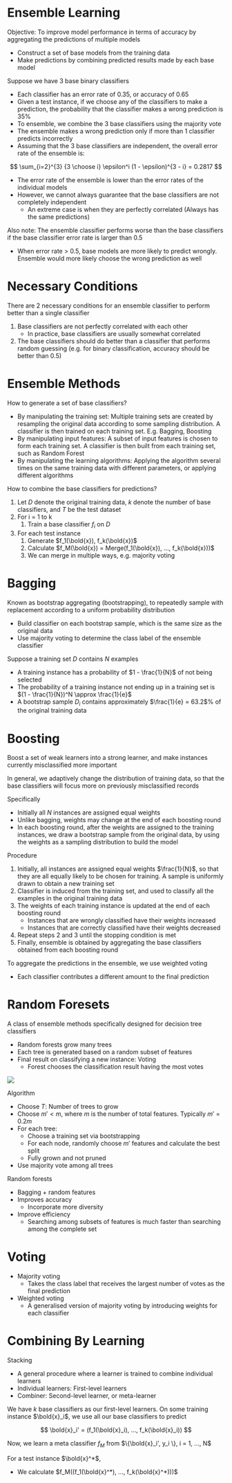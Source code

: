 # Ensemble Learning

Objective: To improve model performance in terms of accuracy by aggregating the predictions of multiple models

-   Construct a set of base models from the training data
-   Make predictions by combining predicted results made by each base model

Suppose we have 3 base binary classifiers

-   Each classifier has an error rate of 0.35, or accuracy of 0.65
-   Given a test instance, if we choose any of the classifiers to make a prediction, the probability that the classifier makes a wrong prediction is 35%
-   To ensemble, we combine the 3 base classifiers using the majority vote
-   The ensemble makes a wrong prediction only if more than 1 classifier predicts incorrectly
-   Assuming that the 3 base classifiers are independent, the overall error rate of the ensemble is:

$$
\sum_{i=2}^{3} {3 \choose i} \epsilon^i (1 - \epsilon)^{3 - i} = 0.2817
$$

-   The error rate of the ensemble is lower than the error rates of the individual models
-   However, we cannot always guarantee that the base classifiers are not completely independent
    -   An extreme case is when they are perfectly correlated (Always has the same predictions)

Also note: The ensemble classifier performs worse than the base classifiers if the base classifier error rate is larger than 0.5

-   When error rate > 0.5, base models are more likely to predict wrongly. Ensemble would more likely choose the wrong prediction as well

# Necessary Conditions

There are 2 necessary conditions for an ensemble classifier to perform better than a single classifier

1. Base classifiers are not perfectly correlated with each other
    - In practice, base classifiers are usually somewhat correlated
2. The base classifiers should do better than a classifier that performs random guessing (e.g. for binary classification, accuracy should be better than 0.5)

# Ensemble Methods

How to generate a set of base classifiers?

-   By manipulating the training set: Multiple training sets are created by resampling the original data according to some sampling distribution. A classifier is then trained on each training set. E.g. Bagging, Boosting
-   By manipulating input features: A subset of input features is chosen to form each training set. A classifier is then built from each training set, such as Random Forest
-   By manipulating the learning algorithms: Applying the algorithm several times on the same training data with different parameters, or applying different algorithms

How to combine the base classifiers for predictions?

1. Let $D$ denote the original training data, $k$ denote the number of base classifiers, and $T$ be the test dataset
2. For i = 1 to k
    1. Train a base classifier $f_i$ on $D$
3. For each test instance
    1. Generate $f_1(\bold{x}), f_k(\bold{x})$
    2. Calculate $f_M(\bold{x}) = Merge(f_1(\bold{x}), ..., f_k(\bold{x}))$
    3. We can merge in multiple ways, e.g. majority voting

# Bagging

Known as bootstrap aggregating (bootstrapping), to repeatedly sample with replacement according to a uniform probability distribution

-   Build classifier on each bootstrap sample, which is the same size as the original data
-   Use majority voting to determine the class label of the ensemble classifier

Suppose a training set $D$ contains $N$ examples

-   A training instance has a probability of $1 - \frac{1}{N}$ of not being selected
-   The probability of a training instance not ending up in a training set is $(1 - \frac{1}{N})^N \approx \frac{1}{e}$
-   A bootstrap sample $D_i$ contains approximately $\frac{1}{e} = 63.2$% of the original training data

# Boosting

Boost a set of weak learners into a strong learner, and make instances currently misclassified more important

In general, we adaptively change the distribution of training data, so that the base classifiers will focus more on previously misclassified records

Specifically

-   Initially all $N$ instances are assigned equal weights
-   Unlike bagging, weights may change at the end of each boosting round
-   In each boosting round, after the weights are assigned to the training instances, we draw a bootstrap sample from the original data, by using the weights as a sampling distribution to build the model

Procedure

1. Initially, all instances are assigned equal weights $\frac{1}{N}$, so that they are all equally likely to be chosen for training. A sample is uniformly drawn to obtain a new training set
2. Classifier is induced from the training set, and used to classify all the examples in the original training data
3. The weights of each training instance is updated at the end of each boosting round
    - Instances that are wrongly classified have their weights increased
    - Instances that are correctly classified have their weights decreased
4. Repeat steps 2 and 3 until the stopping condition is met
5. Finally, ensemble is obtained by aggregating the base classifiers obtained from each boosting round

To aggregate the predictions in the ensemble, we use weighted voting

-   Each classifier contributes a different amount to the final prediction

# Random Foresets

A class of ensemble methods specifically designed for decision tree classifiers

-   Random forests grow many trees
-   Each tree is generated based on a random subset of features
-   Final result on classifying a new instance: Voting
    -   Forest chooses the classification result having the most votes

![](https://av-eks-blogoptimized.s3.amazonaws.com/33019random-forest-algorithm287548.png)

Algorithm

-   Choose $T$: Number of trees to grow
-   Choose $m' < m$, where $m$ is the number of total features. Typically $m' = 0.2m$
-   For each tree:
    -   Choose a training set via bootstrapping
    -   For each node, randomly choose $m'$ features and calculate the best split
    -   Fully grown and not pruned
-   Use majority vote among all trees

Random forests

-   Bagging + random features
-   Improves accuracy
    -   Incorporate more diversity
-   Improve efficiency
    -   Searching among subsets of features is much faster than searching among the complete set

# Voting

-   Majority voting
    -   Takes the class label that receives the largest number of votes as the final prediction
-   Weighted voting
    -   A generalised version of majority voting by introducing weights for each classifier

# Combining By Learning

Stacking

-   A general procedure where a learner is trained to combine individual learners
-   Individual learners: First-level learners
-   Combiner: Second-level learner, or meta-learner

We have $k$ base classifiers as our first-level learners. On some training instance $\bold{x}_i$, we use all our base classifiers to predict

$$
\bold{x}_i' = (f_1(\bold{x}_i), ..., f_k(\bold{x}_i))
$$

Now, we learn a meta classifier $f_M$ from $\{\bold{x}_i', y_i \}, i = 1, ..., N$

For a test instance $\bold{x}^*$,

-   We calculate $f_M((f_1(\bold{x}^*), ..., f_k(\bold{x}^*)))$
